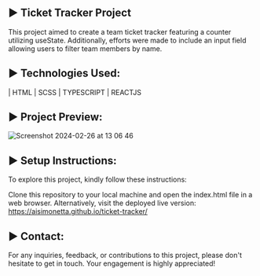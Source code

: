 ► Ticket Tracker Project
---

This project aimed to create a team ticket tracker featuring a counter utilizing useState. Additionally, efforts were made to include an input field allowing users to filter team members by name.

► Technologies Used:
---

| HTML | SCSS | TYPESCRIPT | REACTJS

►  Project Preview:
---

![Screenshot 2024-02-26 at 13 06 46](https://github.com/AISimonetta/ticket-tracker/assets/122782260/3031507f-8027-46cc-928a-6414b0a5ee2a)


► Setup Instructions:
---

To explore this project, kindly follow these instructions:

Clone this repository to your local machine and open the index.html file in a web browser. Alternatively, visit the deployed live version: https://aisimonetta.github.io/ticket-tracker/

► Contact:
---

For any inquiries, feedback, or contributions to this project, please don't hesitate to get in touch. Your engagement is highly appreciated!
